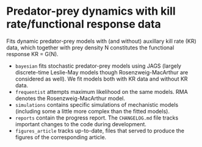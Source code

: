 # Predator-prey dynamics with kill rate/functional response data 
Fits dynamic predator-prey models with (and without) auxillary kill rate (KR) data, which together with prey density N constitutes the functional response KR = G(N). 

* ``bayesian`` fits stochastic predator-prey models using JAGS (largely discrete-time Leslie-May models though Rosenzweig-MacArthur are considered as well). We fit models both with KR data and without KR data. 
* ``frequentist`` attempts maximum likelihood on the same models. RMA denotes the Rosenzweig-MacArthur model. 
* ``simulations`` contains specific simulations of mechanistic models (including some a little more complex than the fitted models).
* ``reports`` contain the progress report. The ``CHANGELOG.md`` file tracks important changes to the code during development. 
* ``figures_article`` tracks up-to-date, files that served to produce the figures of the corresponding article.
